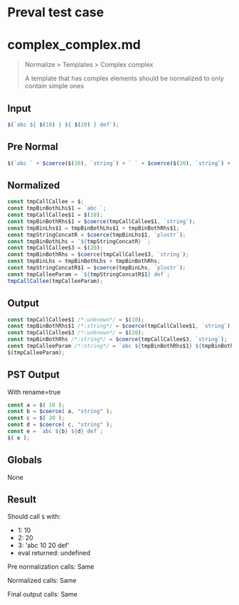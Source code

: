 # Preval test case

# complex_complex.md

> Normalize > Templates > Complex complex
>
> A template that has complex elements should be normalized to only contain simple ones

## Input

`````js filename=intro
$(`abc ${ $(10) } ${ $(20) } def`);
`````

## Pre Normal


`````js filename=intro
$(`abc ` + $coerce($(10), `string`) + ` ` + $coerce($(20), `string`) + ` def`);
`````

## Normalized


`````js filename=intro
const tmpCallCallee = $;
const tmpBinBothLhs$1 = `abc `;
const tmpCallCallee$1 = $(10);
const tmpBinBothRhs$1 = $coerce(tmpCallCallee$1, `string`);
const tmpBinLhs$1 = tmpBinBothLhs$1 + tmpBinBothRhs$1;
const tmpStringConcatR = $coerce(tmpBinLhs$1, `plustr`);
const tmpBinBothLhs = `${tmpStringConcatR} `;
const tmpCallCallee$3 = $(20);
const tmpBinBothRhs = $coerce(tmpCallCallee$3, `string`);
const tmpBinLhs = tmpBinBothLhs + tmpBinBothRhs;
const tmpStringConcatR$1 = $coerce(tmpBinLhs, `plustr`);
const tmpCalleeParam = `${tmpStringConcatR$1} def`;
tmpCallCallee(tmpCalleeParam);
`````

## Output


`````js filename=intro
const tmpCallCallee$1 /*:unknown*/ = $(10);
const tmpBinBothRhs$1 /*:string*/ = $coerce(tmpCallCallee$1, `string`);
const tmpCallCallee$3 /*:unknown*/ = $(20);
const tmpBinBothRhs /*:string*/ = $coerce(tmpCallCallee$3, `string`);
const tmpCalleeParam /*:string*/ = `abc ${tmpBinBothRhs$1} ${tmpBinBothRhs} def`;
$(tmpCalleeParam);
`````

## PST Output

With rename=true

`````js filename=intro
const a = $( 10 );
const b = $coerce( a, "string" );
const c = $( 20 );
const d = $coerce( c, "string" );
const e = `abc ${b} ${d} def`;
$( e );
`````

## Globals

None

## Result

Should call `$` with:
 - 1: 10
 - 2: 20
 - 3: 'abc 10 20 def'
 - eval returned: undefined

Pre normalization calls: Same

Normalized calls: Same

Final output calls: Same
